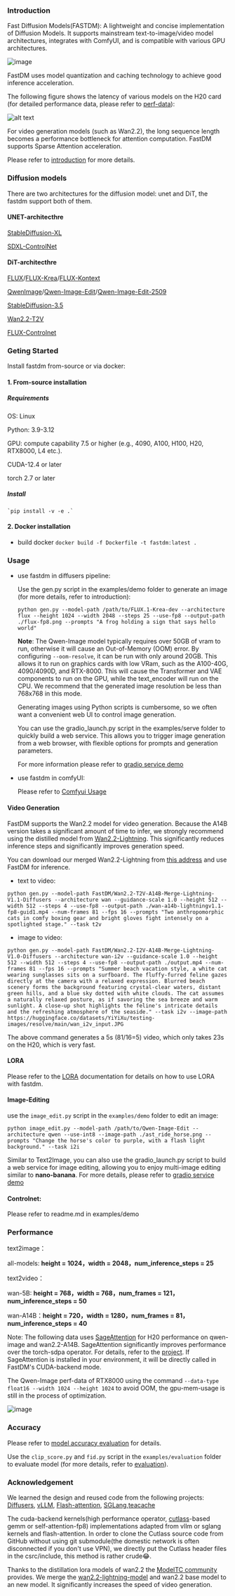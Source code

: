 ### Introduction

Fast Diffusion Models(FASTDM): A lightweight and concise implementation of Diffusion Models. It supports mainstream text-to-image/video model architectures, integrates with ComfyUI, and is compatible with various GPU architectures.

![image](./assets/architecture.PNG)

FastDM uses model quantization and caching technology to achieve good inference acceleration. 

The following figure shows the latency of various models on the H20 card (for detailed performance data, please refer to [perf-data](#Performance)):

![alt text](./assets/perf_graph.PNG)

For video generation models (such as Wan2.2), the long sequence length becomes a performance bottleneck for attention computation. FastDM supports Sparse Attention acceleration.

Please refer to [introduction](./doc/introduction.md) for more details.

### Diffusion models
There are two architectures for the diffusion model: unet and DiT, the fastdm support both of them.
#### UNET-architecthre
[StableDiffusion-XL](https://huggingface.co/stabilityai/stable-diffusion-xl-base-1.0)

[SDXL-ControlNet](https://huggingface.co/collections/diffusers/sdxl-controlnets-64f9c35846f3f06f5abe351f)
#### DiT-architecthre
[FLUX](https://huggingface.co/black-forest-labs/FLUX.1-dev)/[FLUX-Krea](https://huggingface.co/black-forest-labs/FLUX.1-Krea-dev)/[FLUX-Kontext](https://huggingface.co/black-forest-labs/FLUX.1-Kontext-dev)

[QwenImage](https://huggingface.co/Qwen/Qwen-Image)/[Qwen-Image-Edit](https://huggingface.co/Qwen/Qwen-Image-Edit)/[Qwen-Image-Edit-2509](https://huggingface.co/Qwen/Qwen-Image-Edit-2509)

[StableDiffusion-3.5](https://huggingface.co/stabilityai/stable-diffusion-3.5-medium)

[Wan2.2-T2V](https://huggingface.co/Wan-AI/Wan2.2-T2V-A14B-Diffusers)

[FLUX-Controlnet](https://huggingface.co/XLabs-AI/flux-controlnet-collections)

### Geting Started

Install fastdm from-source or via docker:

#### 1. From-source installation

##### Requirements

OS: Linux

Python: 3.9-3.12

GPU: compute capability 7.5 or higher (e.g., 4090, A100, H100, H20, RTX8000, L4 etc.).

CUDA-12.4 or later

torch 2.7 or later

##### Install

    `pip install -v -e .`

#### 2. Docker installation
- build docker
    `docker build -f Dockerfile -t fastdm:latest .`

### Usage

- use fastdm in diffusers pipeline:

    Use the gen.py script in the examples/demo folder to generate an image (for more details, refer to introduction):
    
    `python gen.py --model-path /path/to/FLUX.1-Krea-dev --architecture flux --height 1024 --width 2048 --steps 25 --use-fp8 --output-path ./flux-fp8.png --prompts "A frog holding a sign that says hello world"`

    **Note**: The Qwen-Image model typically requires over 50GB of vram to run, otherwise it will cause an Out-of-Memory (OOM) error. By configuring `--oom-resolve`, it can be run with only around 20GB. This allows it to run on graphics cards with low VRam, such as the A100-40G, 4090/4090D, and RTX-8000. This will cause the Transformer and VAE components to run on the GPU, while the text_encoder will run on the CPU. We recommend that the generated image resolution be less than 768x768 in this mode.

    Generating images using Python scripts is cumbersome, so we often want a convenient web UI to control image generation.
    
    You can use the gradio_launch.py ​​script in the examples/serve folder to quickly build a web service. This allows you to trigger image generation from a web browser, with flexible options for prompts and generation parameters. 
    
    For more information please refer to [gradio service demo](./examples/serve/readme.md) 

- use fastdm in comfyUI:

    Please refer to [Comfyui Usage](./comfyui//README.md)

#### Video Generation

FastDM supports the Wan2.2 model for video generation. Because the A14B version takes a significant amount of time to infer, we strongly recommend using the distilled model from [Wan2.2-Lightning](https://github.com/ModelTC/Wan2.2-Lightning). This significantly reduces inference steps and significantly improves generation speed.

You can download our merged Wan2.2-Lightning from [this address](https://huggingface.co/collections/FastDM/fastdm-wan22-68c37b36ed245be3ff645650) and use FastDM for inference.

- text to video:

`python gen.py --model-path FastDM/Wan2.2-T2V-A14B-Merge-Lightning-V1.1-Diffusers --architecture wan --guidance-scale 1.0 --height 512 --width 512 --steps 4 --use-fp8 --output-path ./wan-a14b-lightningv1.1-fp8-guid1.mp4 --num-frames 81 --fps 16 --prompts "Two anthropomorphic cats in comfy boxing gear and bright gloves fight intensely on a spotlighted stage." --task t2v`

- image to video:

`python gen.py --model-path FastDM/Wan2.2-I2V-A14B-Merge-Lightning-V1.0-Diffusers --architecture wan-i2v --guidance-scale 1.0 --height 512 --width 512 --steps 4 --use-fp8 --output-path ./output.mp4 --num-frames 81 --fps 16 --prompts "Summer beach vacation style, a white cat wearing sunglasses sits on a surfboard. The fluffy-furred feline gazes directly at the camera with a relaxed expression. Blurred beach scenery forms the background featuring crystal-clear waters, distant green hills, and a blue sky dotted with white clouds. The cat assumes a naturally relaxed posture, as if savoring the sea breeze and warm sunlight. A close-up shot highlights the feline's intricate details and the refreshing atmosphere of the seaside." --task i2v --image-path https://huggingface.co/datasets/YiYiXu/testing-images/resolve/main/wan_i2v_input.JPG`

The above command generates a 5s (81/16=5) video, which only takes 23s on the H20, which is very fast.

#### LORA

Please refer to the [LORA](./examples//lora-gen/readme.md) documentation for details on how to use LORA with fastdm.

#### Image-Editing

use the `image_edit.py` script in the `examples/demo` folder to edit an image:

`python image_edit.py --model-path /path/to/Qwen-Image-Edit --architecture qwen --use-int8 --image-path ./ast_ride_horse.png --prompts "Change the horse's color to purple, with a flash light background." --task i2i`

Similar to Text2Image, you can also use the gradio_launch.py ​​script to build a web service for image editing, allowing you to enjoy multi-image editing similar to **nano-banana**. For more details, please refer to [gradio service demo](./examples/serve/readme.md) 

#### Controlnet:

Please refer to readme.md in examples/demo

### Performance

text2image：

  all-models: **height = 1024，width = 2048，num_inference_steps = 25**

text2video：
    
  wan-5B: **height = 768，width = 768，num_frames = 121，num_inference_steps = 50**
    
  wan-A14B：**height = 720，width = 1280，num_frames = 81，num_inference_steps = 40**

Note: The following data uses [SageAttention](https://github.com/thu-ml/SageAttention) for H20 performance on qwen-image and wan2.2-A14B. SageAttention significantly improves performance over the torch-sdpa operator. For details, refer to the [project](https://github.com/thu-ml/SageAttention). If SageAttention is installed in your environment, it will be directly called in FastDM's CUDA-backend mode.

The Qwen-Image perf-data of RTX8000 using the command `--data-type float16 --width 1024 --height 1024` to avoid OOM, the gpu-mem-usage is still in the process of optimization.

![image](./assets/perf.PNG)

### Accuracy

Please refer to [model accuracy evaluation](./examples/evaluation/README.md) for details.

Use the `clip_score.py` and `fid.py` script in the `examples/evaluation` folder to evaluate model (for more details, refer to [evaluation](./examples/evaluation/README.md)).


### Acknowledgement

We learned the design and reused code from the following projects: [Diffusers](https://github.com/huggingface/diffusers), [vLLM](https://github.com/vllm-project/vllm), [Flash-attention](https://github.com/Dao-AILab/flash-attention), [SGLang](https://github.com/sgl-project/sglang),[teacache](https://github.com/ali-vilab/TeaCache)

The cuda-backend kernels(high performance operator, [cutlass](https://github.com/NVIDIA/cutlass/tree/v4.1.0)-based gemm or self-attention-fp8) implementations adapted from vllm or sglang kernels and flash-attention. In order to clone the Cutlass source code from GitHub without using git submodule(the domestic network is often disconnected if you don't use VPN), we directly put the Cutlass header files in the csrc/include, this method is rather crude😂.

Thanks to the distillation lora models of wan2.2 the [ModelTC community](https://github.com/ModelTC/Wan2.2-Lightning) provides. We merge the [wan2.2-lightning-model](https://github.com/ModelTC/Wan2.2-Lightning) and wan2.2 base model to an new model. It significantly increases the speed of video generation.